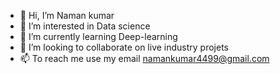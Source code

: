 - 👋 Hi, I’m Naman kumar
- 👀 I’m interested in Data science
- 🌱 I’m currently learning Deep-learning
- 💞️ I’m looking to collaborate on live industry projets
- 📫 To reach me use my email namankumar4499@gmail.com

<!---
Naman-1274/Naman-1274 is a ✨ special ✨ repository because its `README.md` (this file) appears on your GitHub profile.
You can click the Preview link to take a look at your changes.
--->
